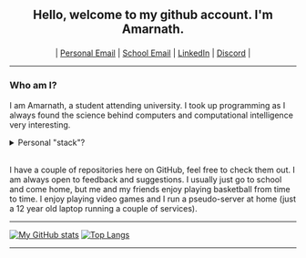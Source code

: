 ## <p align="center"> Hello, welcome to my github account. I'm Amarnath. </p>

<p align="center">
    | <a href="mailto:apatel6ty@protonmail.com?subject=&body=">Personal Email</a> |
    <a href="mailto:amarnathpate2021@fau.edu?subject=&body=">School Email</a> |
    <a href="https://www.linkedin.com/in/amarnath-patel-772b56286/">LinkedIn</a> |
    <a href="https://discordapp.com/users/617140289311735818">Discord</a> |
</p>

<hr>

### Who am I?

I am Amarnath, a student attending university. I took up programming as I always found the science behind computers and computational intelligence very interesting.

<details>
<summary>Personal "stack"?</summary>
<br>

Languages:
![C](assets/c.png) &nbsp;
![C++](assets/cplusplus.png) &nbsp;
![Bash](assets/gnubash.png) &nbsp;
![Fish](assets/fishshell.png) &nbsp;
![Rust](assets/rust.png) &nbsp;
![Golang](assets/go.png) &nbsp;
![HTML](assets/html5.png) &nbsp;
![CSS](assets/css3.png) &nbsp;
![JavaScript](assets/javascript.png) &nbsp;
![Python](assets/python.png) &nbsp;

![Neovim](assets/neovim.png) &nbsp;
![VSCode](assets/visualstudiocode.png) &nbsp;

<br>

Toolchains:
![Git](assets/git.png) &nbsp;
![Node.js](assets/nodedotjs.png) &nbsp;
![Bun](assets/bun.png) &nbsp;

<br>

Operating Systems & Hardware:
![Linux](assets/linux.png) &nbsp;
![Windows](assets/windows.png) &nbsp;
![BSD](assets/bsd.png) &nbsp;
![Raspberry Pi](assets/raspberrypi.png) &nbsp;

<br>
</details>
<br>

I have a couple of repositories here on GitHub, feel free to check them out. I am always open to feedback and suggestions. I usually just go to school and come home, but me and my friends enjoy playing basketball from time to time. I enjoy playing video games and I run a pseudo-server at home (just a 12 year old laptop running a couple of services).

<hr>

[![My GitHub stats](https://github-readme-stats-blond-six-73.vercel.app/api?username=jeebuscrossaint&show_icons=true&theme=dark&hide_title=false&card_width=400px&hide_rank=true&line_height=34&hide=issues&custom_title=jeebuscrossaint's%20GitHub%20Stats)](https://github.com/jeebuscrossaint) [![Top Langs](https://github-readme-stats-blond-six-73.vercel.app/api/top-langs/?username=jeebuscrossaint&hide=roff,html,css&layout=donut&theme=dark)](https://github.com/jeebuscrossaint)
<hr>